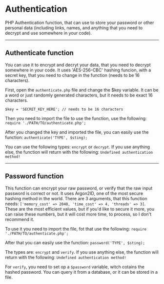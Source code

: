 # Authentication
PHP Authentication function, that can use to store your password or other personal data (including links, names, and anything that you need to decrypt and use somewhere in your code).

---

## Authenticate function
You can use it to encrypt and decryt your data, that you need to decrypt somewhere in your code. It uses 'AES-256-CBC' hashing funcion, with a secret key, that you need to change in the function (needs to be 16 characters).

First, open the `authenticate.php` file and change the $key variable. It can be a word or just randomly generated characters, but it needs to be exact 16 characters.
```
$key = 'SECRET_KEY_HERE'; // needs to be 16 characters
```
Then you need to import the file to use the function, use the following: `require './PATH/TO/authenticate.php';`

After you changed the key and imported the file, you can easily use the function: `authenticate('TYPE', $sting);`

You can use the following types: `encrypt` or `decrypt`. If you use anything else, the function will return with the following: `Undefined authentication method!`

---

## Password function
This function can encrypt your raw password, or verify that the raw input password is correct or not. It uses Argon2ID, one of the most secure hashing method in the world. There are 3 arguments, that this function needs: `['memory_cost' => 2048, 'time_cost' => 4, 'threads' => 3]`.
These are the most efficient values, but if you'd like to secure it more, you can raise these numbers, but it will cost more time, to process, so I don't recommend it.

To use it you need to import the file, fot that use the following: `require './PATH/TO/authenticate.php';`

After that you can easily use the function: `password('TYPE', $sting);`

The types are: `encrypt` and `verify`. If you use anything else, the function will return with the following: `Undefined authentication method!`

For `verify`, you need to set op a `$password` variable, witch cotains the hashed password. You can query it from a database, or it can be stored in a file.
